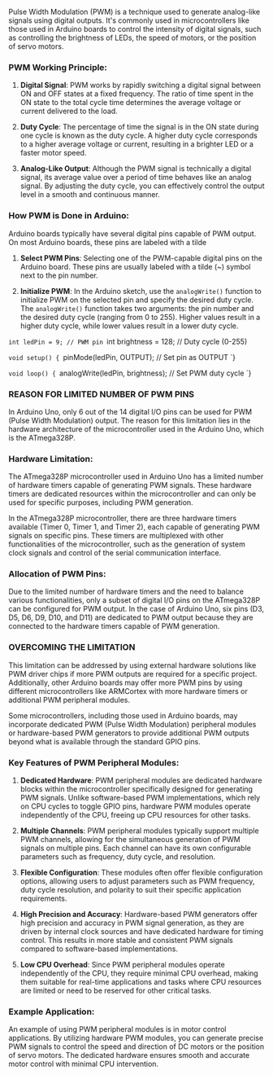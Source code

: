 Pulse Width Modulation (PWM) is a technique used to generate analog-like signals using digital outputs. It's commonly used in microcontrollers like those used in Arduino boards to control the intensity of digital signals, such as controlling the brightness of LEDs, the speed of motors, or the position of servo motors.

### PWM Working Principle:

1. **Digital Signal**: PWM works by rapidly switching a digital signal between ON and OFF states at a fixed frequency. The ratio of time spent in the ON state to the total cycle time determines the average voltage or current delivered to the load.
    
2. **Duty Cycle**: The percentage of time the signal is in the ON state during one cycle is known as the duty cycle. A higher duty cycle corresponds to a higher average voltage or current, resulting in a brighter LED or a faster motor speed.
    
3. **Analog-Like Output**: Although the PWM signal is technically a digital signal, its average value over a period of time behaves like an analog signal. By adjusting the duty cycle, you can effectively control the output level in a smooth and continuous manner.
    

### How PWM is Done in Arduino:

Arduino boards typically have several digital pins capable of PWM output. On most Arduino boards, these pins are labeled with a tilde

1. **Select PWM Pins**: Selecting one of the PWM-capable digital pins on the Arduino board. These pins are usually labeled with a tilde (~) symbol next to the pin number.
    
2. **Initialize PWM**: In the Arduino sketch, use the `analogWrite()` function to initialize PWM on the selected pin and specify the desired duty cycle. The `analogWrite()` function takes two arguments: the pin number and the desired duty cycle (ranging from 0 to 255). Higher values result in a higher duty cycle, while lower values result in a lower duty cycle.

`int ledPin = 9; // PWM pin
`int brightness = 128; // Duty cycle (0-255)

`void setup() {
  `pinMode(ledPin, OUTPUT); // Set pin as OUTPUT
`}

`void loop() {
  `analogWrite(ledPin, brightness); // Set PWM duty cycle
`}


### REASON FOR LIMITED NUMBER OF PWM PINS

In Arduino Uno, only 6 out of the 14 digital I/O pins can be used for PWM (Pulse Width Modulation) output. The reason for this limitation lies in the hardware architecture of the microcontroller used in the Arduino Uno, which is the ATmega328P.

### Hardware Limitation:

The ATmega328P microcontroller used in Arduino Uno has a limited number of hardware timers capable of generating PWM signals. These hardware timers are dedicated resources within the microcontroller and can only be used for specific purposes, including PWM generation. 

In the ATmega328P microcontroller, there are three hardware timers available (Timer 0, Timer 1, and Timer 2), each capable of generating PWM signals on specific pins. These timers are multiplexed with other functionalities of the microcontroller, such as the generation of system clock signals and control of the serial communication interface.

### Allocation of PWM Pins:

Due to the limited number of hardware timers and the need to balance various functionalities, only a subset of digital I/O pins on the ATmega328P can be configured for PWM output. In the case of Arduino Uno, six pins (D3, D5, D6, D9, D10, and D11) are dedicated to PWM output because they are connected to the hardware timers capable of PWM generation.


### OVERCOMING THE LIMITATION
This limitation can be addressed by using external hardware solutions like PWM driver chips if more PWM outputs are required for a specific project. Additionally, other Arduino boards may offer more PWM pins by using different microcontrollers like ARMCortex with more hardware timers or additional PWM peripheral modules.

 Some microcontrollers, including those used in Arduino boards, may incorporate dedicated PWM (Pulse Width Modulation) peripheral modules or hardware-based PWM generators to provide additional PWM outputs beyond what is available through the standard GPIO pins. 

### Key Features of PWM Peripheral Modules:

1. **Dedicated Hardware**: PWM peripheral modules are dedicated hardware blocks within the microcontroller specifically designed for generating PWM signals. Unlike software-based PWM implementations, which rely on CPU cycles to toggle GPIO pins, hardware PWM modules operate independently of the CPU, freeing up CPU resources for other tasks.
    
2. **Multiple Channels**: PWM peripheral modules typically support multiple PWM channels, allowing for the simultaneous generation of PWM signals on multiple pins. Each channel can have its own configurable parameters such as frequency, duty cycle, and resolution.
    
3. **Flexible Configuration**: These modules often offer flexible configuration options, allowing users to adjust parameters such as PWM frequency, duty cycle resolution, and polarity to suit their specific application requirements.
    
4. **High Precision and Accuracy**: Hardware-based PWM generators offer high precision and accuracy in PWM signal generation, as they are driven by internal clock sources and have dedicated hardware for timing control. This results in more stable and consistent PWM signals compared to software-based implementations.
    
5. **Low CPU Overhead**: Since PWM peripheral modules operate independently of the CPU, they require minimal CPU overhead, making them suitable for real-time applications and tasks where CPU resources are limited or need to be reserved for other critical tasks.
    

### Example Application:

An example of using PWM peripheral modules is in motor control applications. By utilizing hardware PWM modules, you can generate precise PWM signals to control the speed and direction of DC motors or the position of servo motors. The dedicated hardware ensures smooth and accurate motor control with minimal CPU intervention.
